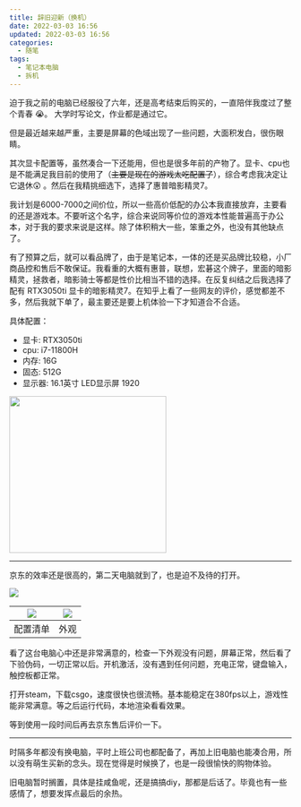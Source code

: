 ```yaml
---
title: 辞旧迎新（换机）
date: 2022-03-03 16:56
updated: 2022-03-03 16:56
categories: 
  - 随笔
tags: 
  - 笔记本电脑
  - 拆机
---
```


迫于我之前的电脑已经服役了六年，还是高考结束后购买的，一直陪伴我度过了整个青春 😭。 大学时写论文，作业都是通过它。

<!-- more -->

但是最近越来越严重，主要是屏幕的色域出现了一些问题，大面积发白，很伤眼睛。

其次显卡配置等，虽然凑合一下还能用，但也是很多年前的产物了。显卡、cpu也是不能满足我目前的使用了（~~主要是现在的游戏太吃配置了~~），综合考虑我决定让它退休😲 。然后在我精挑细选下，选择了惠普暗影精灵7。

我计划是6000-7000之间价位，所以一些高价低配的办公本我直接放弃，主要看的还是游戏本。不要听这个名字，综合来说同等价位的游戏本性能普遍高于办公本，对于我的要求来说是这样。除了体积稍大一些，笨重之外，也没有其他缺点了。

有了预算之后，就可以看品牌了，由于是笔记本，一体的还是买品牌比较稳，小厂商品控和售后不敢保证。我看重的大概有惠普，联想，宏碁这个牌子，里面的暗影精灵，拯救者，暗影骑士等都是性价比相当不错的选择。在反复纠结之后我选择了配有 RTX3050ti 显卡的暗影精灵7。在知乎上看了一些网友的评价，感觉都差不多，然后我就下单了，最主要还是要上机体验一下才知道合不合适。

具体配置：
* 显卡: RTX3050ti
* cpu: i7-11800H
* 内存: 16G
* 固态: 512G
* 显示器: 16.1英寸 LED显示屏 1920

<img src="https://cdn.jsdelivr.net/gh/imhan0cn/pic-cdn@6fb14c3c965fe343e8112699d2ecc9cdeb3c73e8/2022/03/03/e69dc4b083403c255ea502abf7f16b88.png" style="max-width: 100%;width: 280px;">

---

京东的效率还是很高的，第二天电脑就到了，也是迫不及待的打开。

![](https://cdn.jsdelivr.net/gh/imhan0cn/pic-cdn@681aa705f5be6a9b8b14d1435d484b8fa5c6ca51/2022/03/03/b2aea8b62920ce5666f14789bf30b9cd.png)

|![](https://cdn.jsdelivr.net/gh/imhan0cn/pic-cdn@e88f51170404839059c9c42b60e805df23d93346/2022/03/03/1d26192e1369917992cd494eb87b3f6d.png)|![](https://cdn.jsdelivr.net/gh/imhan0cn/pic-cdn@3241d3c9a2ac609eed068a686b6bee8b38b7bf49/2022/03/03/a1d25ade674d576644b1fd91083cc910.png)|
|---|---|
|配置清单|外观|

看了这台电脑心中还是非常满意的，检查一下外观没有问题，屏幕正常，然后看了下验伪码，一切正常以后。开机激活，没有遇到任何问题，充电正常，键盘输入，触控板都正常。

打开steam，下载csgo，速度很快也很流畅。基本能稳定在380fps以上，游戏性能非常满意。等之后运行代码，本地渲染看看效果。

等到使用一段时间后再去京东售后评价一下。

---

时隔多年都没有换电脑，平时上班公司也都配备了，再加上旧电脑也能凑合用，所以没有萌生买新的念头。现在觉得是时候换了，也是一段很愉快的购物体验。

旧电脑暂时搁置，具体是挂咸鱼呢，还是搞搞diy，那都是后话了。毕竟也有一些感情了，想要发挥点最后的余热。
